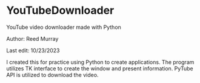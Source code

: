 # YouTubeDownloader
YouTube video downloader made with Python

Author: Reed Murray

Last edit: 10/23/2023

I created this for practice using Python to create applications. The program utilizes TK interface to create the window and present information.
PyTube API is utilized to download the video.
